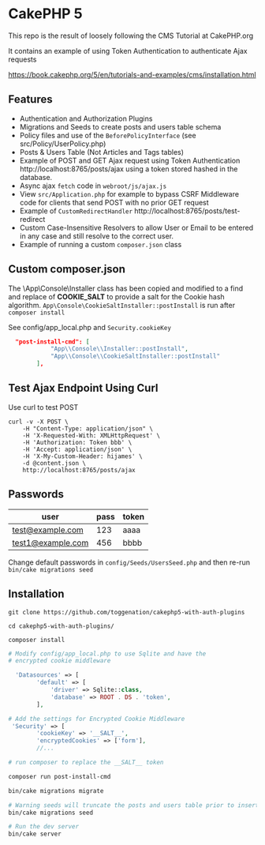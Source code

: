 # CakePHP 5 

This repo is the result of loosely following the CMS Tutorial at CakePHP.org

It contains an example of using Token Authentication to authenticate Ajax requests

https://book.cakephp.org/5/en/tutorials-and-examples/cms/installation.html 

## Features
- Authentication and Authorization Plugins
- Migrations and Seeds to create posts and users table schema
- Policy files and use of the `BeforePolicyInterface` (see src/Policy/UserPolicy.php)
- Posts & Users Table (Not Articles and Tags tables)
- Example of POST and GET Ajax request using Token Authentication http://localhost:8765/posts/ajax using a token stored hashed in the database.
- Async ajax `fetch` code in `webroot/js/ajax.js`
- View `src/Application.php` for example to bypass CSRF Middleware code for clients that send POST with no prior GET request
- Example of `CustomRedirectHandler` http://localhost:8765/posts/test-redirect
- Custom Case-Insensitive Resolvers to allow User or Email to be entered in any case and still resolve to the correct user.
- Example of running a custom `composer.json` class

## Custom composer.json

The \App\Console\Installer class has been copied and modified to a find and replace of __COOKIE_SALT__ to provide a salt for the Cookie hash algorithm. `App\Console\CookieSaltInstaller::postInstall` is run after `composer install` 

See config/app_local.php and `Security.cookieKey` 

```json
  "post-install-cmd": [
            "App\\Console\\Installer::postInstall",
            "App\\Console\\CookieSaltInstaller::postInstall"
        ],
```

## Test Ajax Endpoint Using Curl
Use curl to test POST

```
curl -v -X POST \
    -H "Content-Type: application/json" \
    -H 'X-Requested-With: XMLHttpRequest' \
    -H 'Authorization: Token bbb' \
    -H 'Accept: application/json' \
    -H 'X-My-Custom-Header: hijames' \
    -d @content.json \
    http://localhost:8765/posts/ajax
```

## Passwords

user | pass | token
------ | ---------- | -----
test@example.com | 123 | aaaa
test1@example.com | 456 | bbbb

Change default passwords in `config/Seeds/UsersSeed.php` and then re-run `bin/cake migrations seed`


## Installation 
```
git clone https://github.com/toggenation/cakephp5-with-auth-plugins

cd cakephp5-with-auth-plugins/

composer install
```

```php
# Modify config/app_local.php to use Sqlite and have the 
# encrypted cookie middleware

  'Datasources' => [
        'default' => [
            'driver' => Sqlite::class,
            'database' => ROOT . DS . 'token',
        ],

# Add the settings for Encrypted Cookie Middleware
 'Security' => [
        'cookieKey' => '__SALT__',
        'encryptedCookies' => ['form'],
        //...
```

```sh
# run composer to replace the __SALT__ token

composer run post-install-cmd

bin/cake migrations migrate

# Warning seeds will truncate the posts and users table prior to inserting their records
bin/cake migrations seed

# Run the dev server
bin/cake server
```

